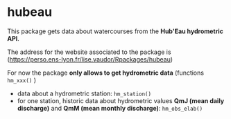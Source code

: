 # hubeau

This package gets data about watercourses from the **Hub'Eau hydrometric API**.

The address for the website associated to the package is (https://perso.ens-lyon.fr/lise.vaudor/Rpackages/hubeau)

For now the package **only allows to get hydrometric data** (functions `hm_xxx()` )

- data about a hydrometric station: `hm_station()`
- for one station, historic data about hydrometric values **QmJ (mean daily discharge)** and **QmM (mean monthly discharge)**: `hm_obs_elab()`
